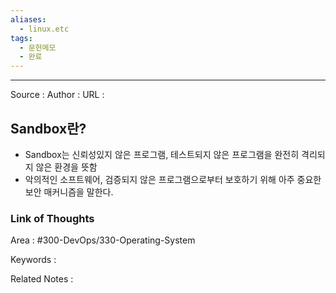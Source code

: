```yaml
---
aliases:
  - linux.etc
tags:
  - 문헌메모
  - 완료
---
```



---


Source :
Author : 
URL : 

## Sandbox란?
- Sandbox는 신뢰성있지 않은 프로그램, 테스트되지 않은 프로그램을 완전히 격리되지 않은 환경을 뜻함
- 악의적인 소프트웨어, 검증되지 않은 프로그램으로부터 보호하기 위해 아주 중요한 보안 매커니즘을 말한다.

### Link of Thoughts
Area : #300-DevOps/330-Operating-System 

Keywords :

Related Notes : 